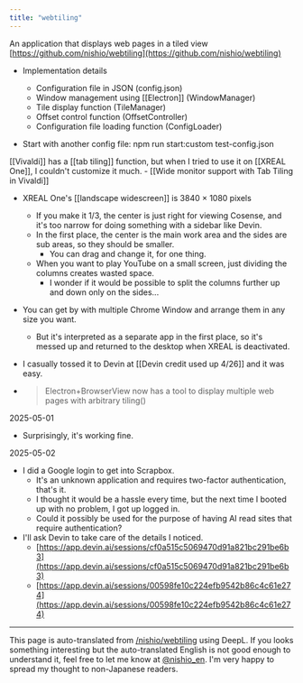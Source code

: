 ```yaml
---
title: "webtiling"
---
```


An application that displays web pages in a tiled view
[https://github.com/nishio/webtiling](https://github.com/nishio/webtiling)
- Implementation details
    - Configuration file in JSON (config.json)
    - Window management using [[Electron]] (WindowManager)
    - Tile display function (TileManager)
    - Offset control function (OffsetController)
    - Configuration file loading function (ConfigLoader)

- Start with another config file: npm run start:custom test-config.json






[[Vivaldi]] has a [[tab tiling]] function, but when I tried to use it on [[XREAL One]], I couldn't customize it much.
    - [[Wide monitor support with Tab Tiling in Vivaldi]]
- XREAL One's [[landscape widescreen]] is 3840 × 1080 pixels
    - If you make it 1/3, the center is just right for viewing Cosense, and it's too narrow for doing something with a sidebar like Devin.
    - In the first place, the center is the main work area and the sides are sub areas, so they should be smaller.
        - You can drag and change it, for one thing.
    - When you want to play YouTube on a small screen, just dividing the columns creates wasted space.
        - I wonder if it would be possible to split the columns further up and down only on the sides...
- You can get by with multiple Chrome Window and arrange them in any size you want.
    - But it's interpreted as a separate app in the first place, so it's messed up and returned to the desktop when XREAL is deactivated.

- I casually tossed it to Devin at [[Devin credit used up 4/26]] and it was easy.
- > Electron+BrowserView now has a tool to display multiple web pages with arbitrary tiling()

2025-05-01
- Surprisingly, it's working fine.

2025-05-02
- I did a Google login to get into Scrapbox.
    - It's an unknown application and requires two-factor authentication, that's it.
    - I thought it would be a hassle every time, but the next time I booted up with no problem, I got up logged in.
    - Could it possibly be used for the purpose of having AI read sites that require authentication?
- I'll ask Devin to take care of the details I noticed.
    - [https://app.devin.ai/sessions/cf0a515c5069470d91a821bc291be6b3](https://app.devin.ai/sessions/cf0a515c5069470d91a821bc291be6b3)
    - [https://app.devin.ai/sessions/00598fe10c224efb9542b86c4c61e274](https://app.devin.ai/sessions/00598fe10c224efb9542b86c4c61e274)

---
This page is auto-translated from [/nishio/webtiling](https://scrapbox.io/nishio/webtiling) using DeepL. If you looks something interesting but the auto-translated English is not good enough to understand it, feel free to let me know at [@nishio_en](https://twitter.com/nishio_en). I'm very happy to spread my thought to non-Japanese readers.